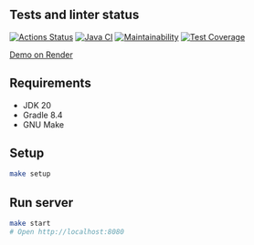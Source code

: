 ## Tests and linter status

[![Actions Status](https://github.com/dariakoval/java-project-99/actions/workflows/hexlet-check.yml/badge.svg)](https://github.com/dariakoval/java-project-99/actions)
[![Java CI](https://github.com/dariakoval/java-project-99/actions/workflows/generate.yml/badge.svg)](https://github.com/dariakoval/java-project-99/actions/workflows/generate.yml)
[![Maintainability](https://api.codeclimate.com/v1/badges/321e54143db5cce76bd9/maintainability)](https://codeclimate.com/github/dariakoval/java-project-99/maintainability)
[![Test Coverage](https://api.codeclimate.com/v1/badges/321e54143db5cce76bd9/test_coverage)](https://codeclimate.com/github/dariakoval/java-project-99/test_coverage)

[Demo on Render](https://task-manager-0bps.onrender.com/)

## Requirements

* JDK 20
* Gradle 8.4
* GNU Make

## Setup

```bash
make setup
```

## Run server

```bash
make start
# Open http://localhost:8080
```
